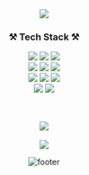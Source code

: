 <div align="center">

<img src="https://capsule-render.vercel.app/api?type=Waving&color=0B9CF5&section=header&height=250&text=YOOONEUNJIN!&animation=twinkling&fontSize=70&fontColor=FFFFFF&fontAlignY=40"/>

<h3>⚒️ Tech Stack ⚒️</h3>

<div>
  <img src="https://img.shields.io/badge/Java-007396?style=flat-square&logo=Java&logoColor=white"/>
  <img src="https://img.shields.io/badge/Spring Boot-6DB33F?style=flat-square&logo=Springboot&logoColor=white"/>
  <img src="https://img.shields.io/badge/jquery-0769AD?style=flat-square&logo=jquery&logoColor=white"/>
</div>

<div>
  <img src="https://img.shields.io/badge/CSS3-1572B6?style=flat-square&logo=CSS3&logoColor=white"/>
  <img src="https://img.shields.io/badge/HTML5-E34F26?style=flat-square&logo=HTML5&logoColor=white"/> 
  <img src="https://img.shields.io/badge/JavaScript-F7DF1E?style=flat-square&logo=JavaScript&logoColor=white"/>
</div>

<div>
  <img src="https://img.shields.io/badge/Oracle-F80000?style=flat-square&logo=oracle&logoColor=white"/>
  <img src="https://img.shields.io/badge/mySQL-4479A1?style=flat-square&logo=mysql&logoColor=white"/>
  <img src="https://img.shields.io/badge/mariaDB-003545?style=flat-square&logo=mariadb&logoColor=white"/>
</div>

<div>
  <img src="https://img.shields.io/badge/eclipse IDE-2C2255?style=flat-square&logo=eclipseide&logoColor=white"/>
  <img src="https://img.shields.io/badge/Visual Studio Code-007ACC?style=flat-square&logo=visualstudiocode&logoColor=white"/>
</div>

<br>
<br>

<img src="https://github-readme-stats.vercel.app/api/top-langs/?username=YOOONEUNJIN&layout=compact&theme=holi"> <br><br>
<img src="https://github-readme-stats.vercel.app/api?username=YOOONEUNJIN&show_icons=true&theme=holi">

![footer](https://capsule-render.vercel.app/api?type=Waving&color=0B9CF5&section=footer&height=100)
</div>
